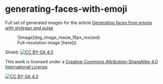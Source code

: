 # generating-faces-with-emoji

Full set of generated images for the article [Generating faces from emojis with stylegan and pulse](https://mejuto.co/generating-faces-from-emojis-with-stylegan-and-pulse/ "Faces generated from emojis using machine learning")

<figure>
![image](big_image_resize_16px_resized)
<figcaption>
Full-resolution image [here]()
</figcaption>
</figure>



Shield: [![CC BY-SA 4.0][cc-by-sa-shield]][cc-by-sa]

This work is licensed under a
[Creative Commons Attribution-ShareAlike 4.0 International License][cc-by-sa].

[![CC BY-SA 4.0][cc-by-sa-image]][cc-by-sa]

[cc-by-sa]: http://creativecommons.org/licenses/by-sa/4.0/
[cc-by-sa-image]: https://licensebuttons.net/l/by-sa/4.0/88x31.png
[cc-by-sa-shield]: https://img.shields.io/badge/License-CC%20BY--SA%204.0-lightgrey.svg